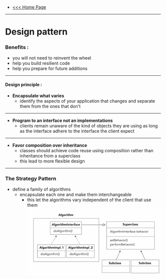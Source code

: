 - [<<< Home Page](../../README.md)
---

# Design pattern

### Benefits :
- you will not need to reinvent the wheel
- help  you build resilient code
- help you prepare for future additions 
----

#### Design principle :
- **Encapsulate what varies** 
    - identify the aspects of your application that changes and separate them from the ones that don't
---
- **Program to an interface not an implementations** 
    - clients remain unaware of the kind of objects they are using as long as the interface adhere to the interface the client expect 
---
- **Favor composition over inheritance**
  - classes should achieve code reuse using composition rather than inheritance from a superclass
  - this lead to more flexible design
---


### The Strategy Pattern
- define a family of algorithms 
  - encapsulate each one and make them interchangeable
    - this let the algorithms vary independent of the client that use them
![Strategy UML](media/1.PNG)
